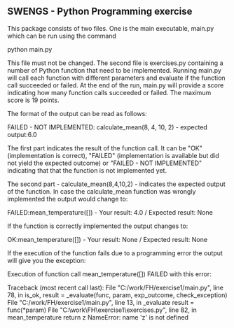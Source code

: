 SWENGS - Python Programming exercise
------------------------------------

This package consists of two files. One is the main executable, main.py which 
can be run using the command

python main.py

This file must not be changed. The second file is exercises.py containing 
a number of Python function that need to be implemented. Running main.py 
will call each function with different parameters and evaluate if the 
function call succeeded or failed. At the end of the run, main.py will 
provide a score indicating how many function calls succeeded or failed. 
The maximum score is 19 points. 

The format of the output can be read as follows:

FAILED - NOT IMPLEMENTED: calculate_mean(8, 4, 10, 2) - expected output:6.0

The first part indicates the result of the function call. It can be 
"OK" (implementation is correct), "FAILED" (implementation is available 
but did not yield the expected outcome) or "FAILED - NOT IMPLEMENTED" 
indicating that that the function is not implemented yet. 

The second part - calculate_mean(8,4,10,2) - indicates the expected output 
of the function. In case the calculate_mean function was wrongly implemented 
the output would change to:

FAILED:mean_temperature([]) - Your result: 4.0 / Expected result: None

If the function is correctly implemented the output changes to:

OK:mean_temperature([]) - Your result: None / Expected result: None

If the execution of the function fails due to a programming error the 
output will give you the exception:

Execution of function call mean_temperature([]) FAILED with this error:

Traceback (most recent call last):
  File "C:/work/FH/exercise1/main.py", line 78, in <module>
    is_ok, result = _evaluate(func, param, exp_outcome, check_exception)
  File "C:/work/FH/exercise1/main.py", line 13, in _evaluate
    result = func(*param)
  File "C:\work\FH\exercise1\exercises.py", line 82, in mean_temperature
    return z
NameError: name 'z' is not defined

